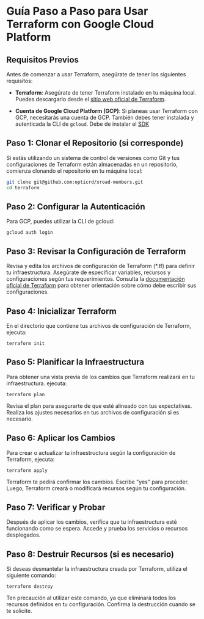 # Guía Paso a Paso para Usar Terraform con Google Cloud Platform

## Requisitos Previos
Antes de comenzar a usar Terraform, asegúrate de tener los siguientes requisitos:

- **Terraform**: Asegúrate de tener Terraform instalado en tu máquina local. Puedes descargarlo desde el [sitio web oficial de Terraform](https://www.terraform.io/downloads.html).

- **Cuenta de Google Cloud Platform (GCP)**: Si planeas usar Terraform con GCP, necesitarás una cuenta de GCP. También debes tener instalada y autenticada la CLI de `gcloud`. Debe de instalar el [SDK](https://cloud.google.com/sdk/docs/install-sdk)

## Paso 1: Clonar el Repositorio (si corresponde)
Si estás utilizando un sistema de control de versiones como Git y tus configuraciones de Terraform están almacenadas en un repositorio, comienza clonando el repositorio en tu máquina local:

```bash
git clone git@github.com:opticrd/xroad-members.git
cd terraform
```

## Paso 2: Configurar la Autenticación

Para GCP, puedes utilizar la CLI de gcloud:
```
gcloud auth login
```

## Paso 3: Revisar la Configuración de Terraform
Revisa y edita los archivos de configuración de Terraform (*.tf) para definir tu infraestructura. Asegúrate de especificar variables, recursos y configuraciones según tus requerimientos. Consulta la [documentación oficial de Terraform](https://developer.hashicorp.com/terraform/language) para obtener orientación sobre cómo debe escribir sus configuraciones.

## Paso 4: Inicializar Terraform
 En el directorio que contiene tus archivos de configuración de Terraform, ejecuta:

 ```
 terraform init
 ```

## Paso 5: Planificar la Infraestructura
Para obtener una vista previa de los cambios que Terraform realizará en tu infraestructura. 
ejecuta:
```
terraform plan
```
Revisa el plan para asegurarte de que esté alineado con tus expectativas. Realiza los ajustes necesarios en tus archivos de configuración si es necesario.

## Paso 6: Aplicar los Cambios
Para crear o actualizar tu infraestructura según la configuración de Terraform, ejecuta:
```
terraform apply
```

Terraform te pedirá confirmar los cambios. Escribe "yes" para proceder. Luego, Terraform creará o modificará recursos según tu configuración.

## Paso 7: Verificar y Probar
Después de aplicar los cambios, verifica que tu infraestructura esté funcionando como se espera. Accede y prueba los servicios o recursos desplegados.

## Paso 8: Destruir Recursos (si es necesario)
Si deseas desmantelar la infraestructura creada por Terraform, utiliza el siguiente comando:
```
terraform destroy
```
Ten precaución al utilizar este comando, ya que eliminará todos los recursos definidos en tu configuración. Confirma la destrucción cuando se te solicite.
